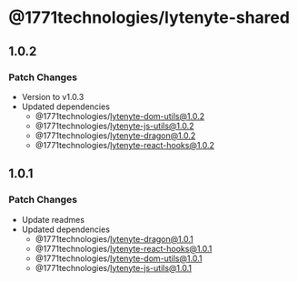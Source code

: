 # @1771technologies/lytenyte-shared

## 1.0.2

### Patch Changes

- Version to v1.0.3
- Updated dependencies
  - @1771technologies/lytenyte-dom-utils@1.0.2
  - @1771technologies/lytenyte-js-utils@1.0.2
  - @1771technologies/lytenyte-dragon@1.0.2
  - @1771technologies/lytenyte-react-hooks@1.0.2

## 1.0.1

### Patch Changes

- Update readmes
- Updated dependencies
  - @1771technologies/lytenyte-dragon@1.0.1
  - @1771technologies/lytenyte-react-hooks@1.0.1
  - @1771technologies/lytenyte-dom-utils@1.0.1
  - @1771technologies/lytenyte-js-utils@1.0.1
